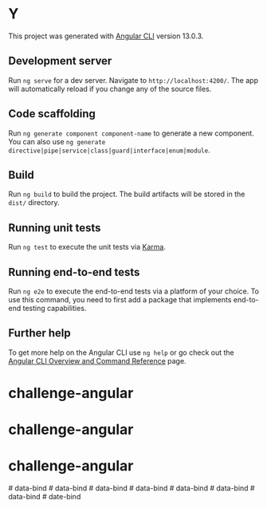 # Y

This project was generated with [Angular CLI](https://github.com/angular/angular-cli) version 13.0.3.

## Development server

Run `ng serve` for a dev server. Navigate to `http://localhost:4200/`. The app will automatically reload if you change any of the source files.

## Code scaffolding

Run `ng generate component component-name` to generate a new component. You can also use `ng generate directive|pipe|service|class|guard|interface|enum|module`.

## Build

Run `ng build` to build the project. The build artifacts will be stored in the `dist/` directory.

## Running unit tests

Run `ng test` to execute the unit tests via [Karma](https://karma-runner.github.io).

## Running end-to-end tests

Run `ng e2e` to execute the end-to-end tests via a platform of your choice. To use this command, you need to first add a package that implements end-to-end testing capabilities.

## Further help

To get more help on the Angular CLI use `ng help` or go check out the [Angular CLI Overview and Command Reference](https://angular.io/cli) page.
# challenge-angular
# challenge-angular
# challenge-angular
#   d a t a - b i n d  
 #   d a t a - b i n d  
 #   d a t a - b i n d  
 #   d a t a - b i n d  
 #   d a t a - b i n d  
 #   d a t a - b i n d  
 #   d a t a - b i n d  
 #   d a t e - b i n d  
 